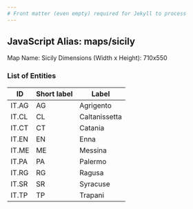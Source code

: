 ```yaml
---
# Front matter (even empty) required for Jekyll to process
---
```


## JavaScript Alias: maps/sicily

Map Name: Sicily
Dimensions (Width x Height): 710x550





### List of Entities

ID | Short label | Label
---|---|---|
IT.AG|AG|Agrigento
IT.CL|CL|Caltanissetta
IT.CT|CT|Catania
IT.EN|EN|Enna
IT.ME|ME|Messina
IT.PA|PA|Palermo
IT.RG|RG|Ragusa
IT.SR|SR|Syracuse
IT.TP|TP|Trapani

